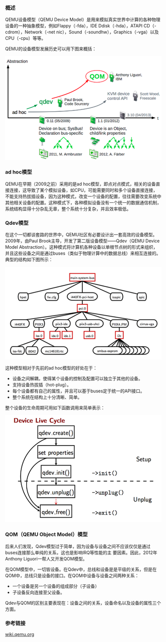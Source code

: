 ### 概述

QEMU设备模型（QEMU Device Model）是用来模拟真实世界中计算的各种物理设备的一种抽象模型，例如Flappy（-fda），IDE Ddisk（-hda），ATAPI CD（-cdrom），Network（-net nic），Sound（-soundhw），Graphics（-vga）以及CPU（-cpu）等等。

QEMU的设备模型发展历史可以用下图来概括：

![](/images/basis/qemu_device_model_hist.png)

### ad hoc模型

QEMU在早期（2009之前）采用的是ad hoc模型，即点对点模式，相关的设备直接连接，这导致了某个模拟设备，如CPU，可能需要同时和多个设备直接连接，不能支持热拔插设备，因为这种模式，改变一个设备的配置，往往需要改变系统中其他相关设备的配置。这种模式下，各种模拟设备没有一个统一的数据通信机制，系统结构显得十分杂乱无章，整个系统十分复杂，并且效率极低。

### Qdev模型

在这个一切都谈套路的世界中，QEMU社区有必要设计出一套高效的设备模型。2009年，由Paul Brook主导，开发了第二版设备模型——Qdev（QEMU Device Model Abstraction）。这种模式将计算机各种设备以单根节点树的形式来组织，并且这些设备之间是通过buses（类似于物理计算中的数据总线）来相互连接的。典型的结构如下图所示：

![](/images/basis/qemu_qdev_tree.png)

这种模型相对于先前的ad hoc模型的好处在于：

* 设备之间解耦，使得某个设备的控制及配置可以独立于其他的设备。
* 支持设备热拔插（hot-plug）。
* 每个设备都有自己的属性，并且可以基于buses定于统一的API接口。
* 整个系统在结构上十分清晰、简单。

整个设备的生命周期可用如下函数调用来简单表示：

![](/images/basis/qdev_life_cycle.png)

### QOM（QEMU Object Model）模型

后来人们发现，Qdev模型过于简单，因为设备与设备之间不应该仅仅是通过buses连接那么单纯的关系，这也是影响IRQ等性能的主    要因素。因此，2012年Anthony Liguori一帮人又开发QOM模型。

在QOM模型中，一切皆设备。在Qdev中，总线和设备是是平级的关系，但是在QOM中，总线只是设备的接口。在QOM中设备与设备之间两种关系：

* 一个设备是另一个设备的组成部分（子设备）
* 子设备反向连接至父设备。

Qdev与QOM的区别主要表现在：设备之间的关系，设备命名以及设备的属性三个方面。

### 参考链接

[wiki.qemu.org](http://wiki.qemu.org/Features/QOM)

